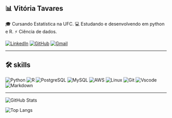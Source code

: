 ## :bar_chart: Vitória Tavares

:mortar_board: Cursando Estatística na UFC.
:computer: Estudando e desenvolvendo em python e R.
:zap: Ciência de dados.

 [![LinkedIn](https://img.shields.io/badge/LinkedIn-0077B5?style=for-the-badge&logo=linkedin&logoColor=white)](www.linkedin.com/in/vitóriadesousatavares)  [![GitHub](https://img.shields.io/badge/GitHub-100000?style=for-the-badge&logo=github&logoColor=white)](https://github.com/vitavares)  [![Gmail](https://img.shields.io/badge/Gmail-333333?style=for-the-badge&logo=gmail&logoColor=red)](mailto:vitoriadesousat@gmail.com)  
***

## 🛠️ skills

![Python](https://img.shields.io/badge/python-3670A0?style=for-the-badge&logo=python&logoColor=ffdd54) ![R](https://img.shields.io/badge/R-276DC3?style=for-the-badge&logo=r&logoColor=white) ![PostgreSQL](https://img.shields.io/badge/PostgreSQL-000?style=for-the-badge&logo=postgresql) ![MySQL](https://img.shields.io/badge/MySQL-00000F?style=for-the-badge&logo=mysql&logoColor=white)  ![AWS](https://img.shields.io/badge/AWS-000.svg?style=for-the-badge&logo=amazon-aws&logoColor=white)  ![Linux](https://img.shields.io/badge/Linux-000?style=for-the-badge&logo=linux&logoColor=FCC624)  ![Git](https://img.shields.io/badge/GIT-E44C30?style=for-the-badge&logo=git&logoColor=white)  ![Vscode](https://img.shields.io/badge/Vscode-007ACC?style=for-the-badge&logo=visual-studio-code&logoColor=white)  ![Markdown](https://img.shields.io/badge/Markdown-000?style=for-the-badge&logo=markdown) 

***

![GitHub Stats](https://github-readme-stats.vercel.app/api?username=vitavares&theme=&bg_color=000&border_color=30A3DC&show_icons=true&icon_color=30A3DC&title_color=E94D5F&text_color=FFF)

![Top Langs](https://github-readme-stats-git-masterrstaa-rickstaa.vercel.app/api/top-langs/?username=vitavares&layout=compact&bg_color=000&border_color=30A3DC&title_color=E94D5F&text_color=FFF)
